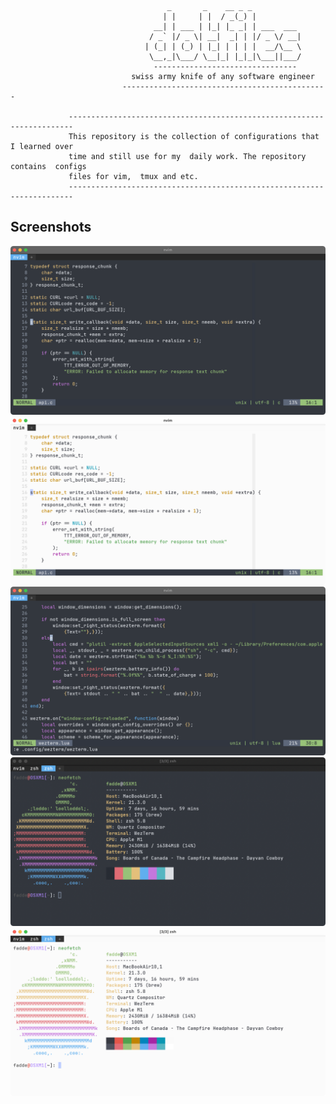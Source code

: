 ```
                                   _       _    __ _ _
                                  | |     | |  / _(_) |
                                __| | ___ | |_| |_ _| | ___  ___
                               / _` |/ _ \| __|  _| | |/ _ \/ __|
                              | (_| | (_) | |_| | | | |  __/\__ \
                               \__,_|\___/ \__|_| |_|_|\___||___/
                                --------------------------------
                           swiss army knife of any software engineer
                         ----------------------------------------------

             -----------------------------------------------------------------------
             This repository is the collection of configurations that I learned over
             time and still use for my  daily work. The repository contains  configs
             files for vim,  tmux and etc.  
             -----------------------------------------------------------------------
```    

## Screenshots

![CDarkmodeNvim](.dotfiles/images/CDarkmodeNvim.png)
![CLightmodeNvim](.dotfiles/images/CLightmodeNvim.png)
![ConfNvimDarkmode](.dotfiles/images/ConfNvimDarkmode.png)
![DarkmodeTerminal](.dotfiles/images/DarkmodeTerminal.png)
![LightmodeTerminal](.dotfiles/images/LightmodeTerminal.png)
